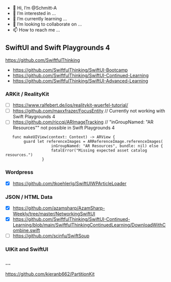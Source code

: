 - 👋 Hi, I’m @Schmitt-A
- 👀 I’m interested in ...
- 🌱 I’m currently learning ...
- 💞️ I’m looking to collaborate on ...
- 📫 How to reach me ...

<!---
Schmitt-A/Schmitt-A is a ✨ special ✨ repository because its `README.md` (this file) appears on your GitHub profile.
You can click the Preview link to take a look at your changes.
--->

## SwiftUI and Swift Playgrounds 4


https://github.com/SwiftfulThinking
- https://github.com/SwiftfulThinking/SwiftUI-Bootcamp
- https://github.com/SwiftfulThinking/SwiftUI-Continued-Learning
- https://github.com/SwiftfulThinking/SwiftUI-Advanced-Learning


### ARKit / RealityKit
- [ ] https://www.ralfebert.de/ios/realitykit-wuerfel-tutorial/
- [ ] https://github.com/maxxfrazer/FocusEntity // Currently not working with Swift Playgrounds 4
- [ ] https://github.com/riccqi/ARImageTracking // "inGroupNamed: "AR Resources"" not possible in Swift Playgrounds 4
```
   func makeUIView(context: Context) -> ARView {
        guard let referenceImages = ARReferenceImage.referenceImages(
                    inGroupNamed: "AR Resources", bundle: nil) else {
                    fatalError("Missing expected asset catalog resources.")
                }
```

### Wordpress
- [x] https://github.com/tkoehlerlg/SwiftUIWPArticleLoader

### JSON / HTML Data
- [x] https://github.com/azamsharp/AzamSharp-Weekly/tree/master/NetworkingSwiftUI
- [x] https://github.com/SwiftfulThinking/SwiftUI-Continued-Learning/blob/main/SwiftfulThinkingContinuedLearning/DownloadWithCombine.swift
- [ ] https://github.com/scinfu/SwiftSoup

### UIKit and SwiftUI


### ...
https://github.com/kieranb662/PartitionKit
